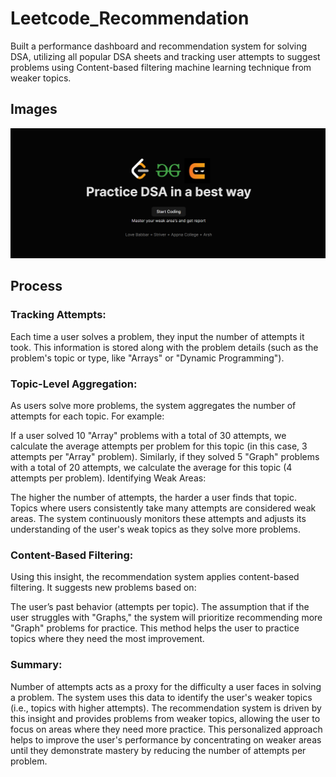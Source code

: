 
# Leetcode_Recommendation

Built a performance dashboard and recommendation system for solving DSA, utilizing all popular DSA sheets and tracking user attempts to suggest problems using Content-based filtering machine learning technique from weaker topics.


## Images
![Project HomePage](Leetcode_recom_homepage.png)

## Process

### Tracking Attempts: 
Each time a user solves a problem, they input the number of attempts it took. This information is stored along with the problem details (such as the problem's topic or type, like "Arrays" or "Dynamic Programming").

### Topic-Level Aggregation:
As users solve more problems, the system aggregates the number of attempts for each topic. For example:

If a user solved 10 "Array" problems with a total of 30 attempts, we calculate the average attempts per problem for this topic (in this case, 3 attempts per "Array" problem).
Similarly, if they solved 5 "Graph" problems with a total of 20 attempts, we calculate the average for this topic (4 attempts per problem).
Identifying Weak Areas:

The higher the number of attempts, the harder a user finds that topic. Topics where users consistently take many attempts are considered weak areas.
The system continuously monitors these attempts and adjusts its understanding of the user's weak topics as they solve more problems.
### Content-Based Filtering: 
Using this insight, the recommendation system applies content-based filtering. It suggests new problems based on:

The user’s past behavior (attempts per topic).
The assumption that if the user struggles with "Graphs," the system will prioritize recommending more "Graph" problems for practice.
This method helps the user to practice topics where they need the most improvement.

### Summary:
Number of attempts acts as a proxy for the difficulty a user faces in solving a problem.
The system uses this data to identify the user's weaker topics (i.e., topics with higher attempts).
The recommendation system is driven by this insight and provides problems from weaker topics, allowing the user to focus on areas where they need more practice.
This personalized approach helps to improve the user's performance by concentrating on weaker areas until they demonstrate mastery by reducing the number of attempts per problem.
